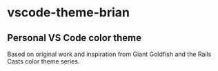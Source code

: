 # vscode-theme-brian
## Personal VS Code color theme

Based on original work and inspiration from Giant Goldfish and the Rails Casts color theme series.